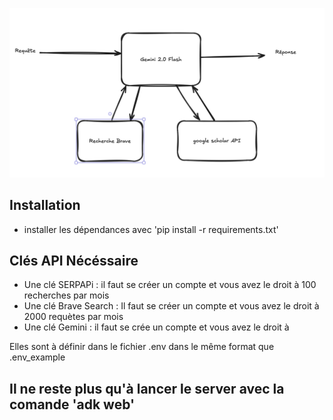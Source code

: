 ![pipeline](/images_readme/image.png)

## Installation 
- installer les dépendances avec 'pip install -r requirements.txt'

## Clés API Nécéssaire 
- Une clé SERPAPi : il faut se créer un compte et vous avez le droit à 100 recherches par mois 
- Une clé Brave Search : Il faut se créer un compte et vous avez le droit à 2000 requètes par mois 
- Une clé Gemini : il faut se crée un compte et vous avez le droit à 

Elles sont à définir dans le fichier .env dans le même format que .env_example

## Il ne reste plus qu'à lancer le server avec la comande 'adk web'